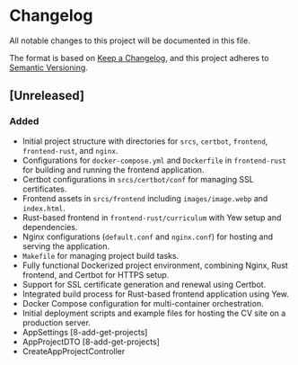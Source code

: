 # Changelog

All notable changes to this project will be documented in this file.

The format is based on [Keep a Changelog](https://keepachangelog.com/en/1.0.0/), and this project adheres to [Semantic Versioning](https://semver.org/spec/v2.0.0.html).

## [Unreleased]

### Added
- Initial project structure with directories for `srcs`, `certbot`, `frontend`, `frontend-rust`, and `nginx`.
- Configurations for `docker-compose.yml` and `Dockerfile` in `frontend-rust` for building and running the frontend application.
- Certbot configurations in `srcs/certbot/conf` for managing SSL certificates.
- Frontend assets in `srcs/frontend` including `images/image.webp` and `index.html`.
- Rust-based frontend in `frontend-rust/curriculum` with Yew setup and dependencies.
- Nginx configurations (`default.conf` and `nginx.conf`) for hosting and serving the application.
- `Makefile` for managing project build tasks.
- Fully functional Dockerized project environment, combining Nginx, Rust frontend, and Certbot for HTTPS setup.
- Support for SSL certificate generation and renewal using Certbot.
- Integrated build process for Rust-based frontend application using Yew.
- Docker Compose configuration for multi-container orchestration.
- Initial deployment scripts and example files for hosting the CV site on a production server.
- AppSettings [8-add-get-projects]
- AppProjectDTO [8-add-get-projects]
- CreateAppProjectController
